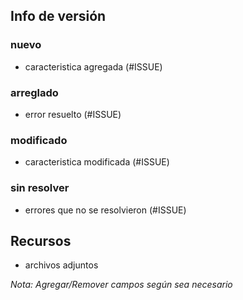 ## Info de versión

### nuevo
- caracteristica agregada (#ISSUE)

### arreglado
- error resuelto (#ISSUE)

### modificado
- caracteristica modificada (#ISSUE)

### sin resolver
- errores que no se resolvieron (#ISSUE)

## Recursos

- archivos adjuntos


*Nota: Agregar/Remover campos según sea necesario*